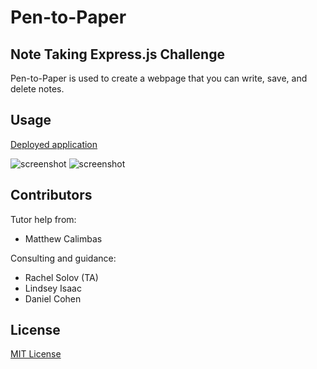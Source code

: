 # Pen-to-Paper

## Note Taking Express.js Challenge

Pen-to-Paper is used to create a webpage that you can write, save, and delete notes.


## Usage

[Deployed application](https://aqueous-lowlands-26468.herokuapp.com)

![screenshot](./images/Screenshot2.png)
![screenshot](./images/Screenshot2.png)

## Contributors

Tutor help from: 
- Matthew Calimbas

Consulting and guidance:
- Rachel Solov (TA)
- Lindsey Isaac
- Daniel Cohen

## License

[MIT License](./LICENSE)

